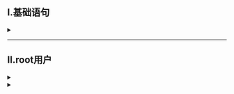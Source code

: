 ## I.基础语句

<details>
<summary> </summary>

#### 通配符
  ‘*’ 用于模糊匹配

#### 管道符
’|‘，将左侧的输出结果转交给右侧


#### 部分基础语句
1. `ls [-l -a -h] path` ：查看文件夹内容 <br/>
| 选项 | 作用                     |
| ---- | ------------------------ |
| -l   | 列出文件详细信息         |
| -a   | 列出所有文件包括隐藏文件 |
| -h   | 展示文件大小             |
2. `cd path` ：将工作区转到对应路径
3. `pwd` ：展示当前工作目录
4. `mkdir [-p] path` ： 创建文件夹,-p表示自动创建不存在的父目录，用于创建连续多层级目录
5. `touch path `： 创建文件
6. `cat path` ： 查看文件内容
7. `more path`查看文件内容，可以翻页查看
   - 空格进行翻页，输入q退出
8. `cp [-r] 参数1 参数2` : 复制文件1到2中，-r表示复制文件夹
9. `mv 参数1 参数2` ： 将文件1移动到2中
10. `rm [-r -f] 参数1 参数2...` : 删除文件，可一次性删除多项 -r表示删除文件夹，-f表示强制删除
11. `which 命令` ： 查找命令程序文件位置
12. `find 起始路径 -name/-size "文件名"/大小` ： 按名字/大小查找文件，+表示大于，-表示小于，如-1000K表示小于1000k
13. `grep [-n] 关键字 path` ： 从文件中过滤关键字，-n表示显示匹配的行号
14. `wc [-l -w -m -c] path` ： 统计文件行数，单词数等<br/>
| 选项 | 作用        |
| ---- | ----------- |
| -l   | 统计行数    |
| -w   | 统计单词数  |
| -m   | 统计字符数  |
| -c   | 统计bytes数 |
15. `echo "输出内容"` : 输出内容
    - 利用反引号可以输出命令执行后结果，如`echo \`pwd``
    - 重定向符：'>'表示将左侧命令结果覆盖写入指定文件，'>>'则表示追加写入
16. `tail [-f -num] path` ： 查看文件尾部内容，默认查看10行,-f表示持续追踪，能实时输出新更新内容
17. 

</details>

---

## II.root用户

<details>
<summary> </summary>
- 拥有最大系统权限
- su [ - ] [用户名] 切换用户 用exit退出root用户

**sudo**
给予认可的普通用户临时root权限  

**配置认证**：
- root下执行visudo，在打开的文件最后添加 `用户名 ALL=(ALL) NOPASSWD: ALL`

### 用户管理
- 创建用户：`useradd [-g -d] 用户名`
  - -g指定用户组
  - -d指定用户HOME路径
- 删除用户：`userdel [-r] 用户名`
  - -r删除用户的home目录
- 查询用户所属组：`id [用户名]`
- 修改用户所属组：`usermod -aG 用户组 用户名`
- 查看系统中的用户：`getent passwd`
  - 所返回信息：`用户名:密码(x):用户ID:组ID:描述信息:HOME目录:执行终端`

### 用户组管理
- 创建用户组：`groupadd 用户组名`
- 删除用户组：`groupdel 用户组名`
- 查看系统中的组：`getent group`
  - 所返回信息：`组名称:组认证(x):组ID`


### 修改文件权限

#### chmod
修改文件权限
- `chmod [-R] 权限 文件/文件夹`  -R对文件夹内全部内容应用同样操作
  - 例：`chmod u=rwx,g=rx,o=x hello.txt`修改文件权限为rwxr-x--x
  - 权限可以用数字代替<br>
    | 数字 | 0   | 1   | 2   | 3   | 4   | 5   | 6   | 7   |
    | ---- | --- | --- | --- | --- | --- | --- | --- | --- |
    | 权限 | --- | --x | -w- | -wx | r-- | r-x | rw- | rwx |
---

#### chown
修改文件、文件夹所属用户和用户组
- `chown [-R] [用户][:][用户组] 文件/文件夹` -R对文件夹内全部内容应用同样操作
- 
</details>

<details>
<summary> </summary>

</details>
